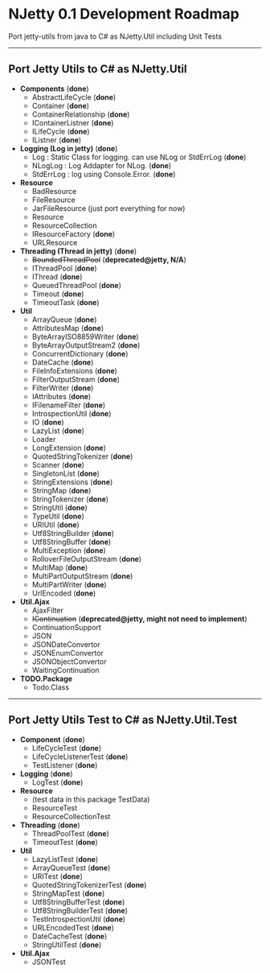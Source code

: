 # NJetty 0.1 Development Roadmap #

Port jetty-utils from java to C# as NJetty.Util including Unit Tests


---

## Port Jetty Utils to C# as NJetty.Util ##
  * **Components** (**done**)
    * AbstractLifeCycle (**done**)
    * Container (**done**)
    * ContainerRelationship (**done**)
    * IContainerListner (**done**)
    * ILifeCycle (**done**)
    * IListner (**done**)
  * **Logging (Log in jetty)** (**done**)
    * Log : Static Class for logging. can use NLog or StdErrLog (**done**)
    * NLogLog : Log Addapter for NLog. (**done**)
    * StdErrLog : log using Console.Error. (**done**)
  * **Resource**
    * BadResource
    * FileResource
    * JarFileResource (just port everything for now)
    * Resource
    * ResourceCollection
    * IResourceFactory (**done**)
    * URLResource
  * **Threading (Thread in jetty)** (**done**)
    * ~~BoundedThreadPool~~ (**deprecated@jetty, N/A**)
    * IThreadPool (**done**)
    * IThread (**done**)
    * QueuedThreadPool (**done**)
    * Timeout (**done**)
    * TimeoutTask (**done**)
  * **Util**
    * ArrayQueue (**done**)
    * AttributesMap (**done**)
    * ByteArrayISO8859Writer (**done**)
    * ByteArrayOutputStream2 (**done**)
    * ConcurrentDictionary (**done**)
    * DateCache (**done**)
    * FileInfoExtensions (**done**)
    * FilterOutputStream (**done**)
    * FilterWriter (**done**)
    * IAttributes (**done**)
    * IFilenameFilter (**done**)
    * IntrospectionUtil (**done**)
    * IO (**done**)
    * LazyList (**done**)
    * Loader
    * LongExtension (**done**)
    * QuotedStringTokenizer (**done**)
    * Scanner (**done**)
    * SingletonList (**done**)
    * StringExtensions (**done**)
    * StringMap (**done**)
    * StringTokenizer (**done**)
    * StringUtil (**done**)
    * TypeUtil (**done**)
    * URIUtil (**done**)
    * Utf8StringBuilder (**done**)
    * Utf8StringBuffer (**done**)
    * MultiException (**done**)
    * RolloverFileOutputStream (**done**)
    * MultiMap (**done**)
    * MultiPartOutputStream (**done**)
    * MultiPartWriter (**done**)
    * UrlEncoded (**done**)
  * **Util.Ajax**
    * AjaxFilter
    * ~~IContinuation~~ (**deprecated@jetty, might not need to implement**)
    * ContinuationSupport
    * JSON
    * JSONDateConvertor
    * JSONEnumConvertor
    * JSONObjectConvertor
    * WaitingContinuation
  * **TODO.Package**
    * Todo.Class

---

## Port Jetty Utils Test to C# as NJetty.Util.Test ##
  * **Component** (**done**)
    * LifeCycleTest (**done**)
    * LifeCycleListenerTest (**done**)
    * TestListener (**done**)
  * **Logging** (**done**)
    * LogTest (**done**)
  * **Resource**
    * (test data in this package TestData)
    * ResourceTest
    * ResourceCollectionTest
  * **Threading** (**done**)
    * ThreadPoolTest (**done**)
    * TimeoutTest (**done**)
  * **Util**
    * LazyListTest (**done**)
    * ArrayQueueTest (**done**)
    * URITest (**done**)
    * QuotedStringTokenizerTest (**done**)
    * StringMapTest (**done**)
    * Utf8StringBufferTest (**done**)
    * Utf8StringBuilderTest (**done**)
    * TestIntrospectionUtil (**done**)
    * URLEncodedTest (**done**)
    * DateCacheTest (**done**)
    * StringUtilTest (**done**)
  * **Util.Ajax**
    * JSONTest